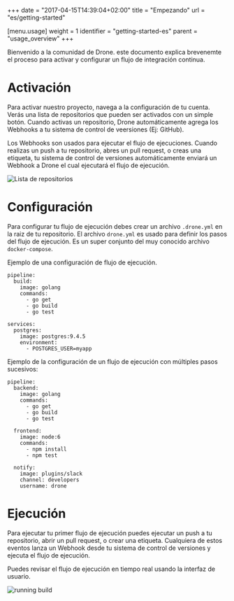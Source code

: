+++
date = "2017-04-15T14:39:04+02:00"
title = "Empezando"
url = "es/getting-started"

[menu.usage]
  weight = 1
  identifier = "getting-started-es"
  parent = "usage_overview"
+++

Bienvenido a la comunidad de Drone. este documento explica brevenemte el proceso para activar y configurar un flujo de integración continua.

# Activación

Para activar nuestro proyecto, navega a la configuración de tu cuenta. Verás  una lista de repositorios que pueden ser activados con un simple botón. Cuando activas un repositorio, Drone automáticamente agrega los Webhooks a tu sistema de control de veersiones (Ej: GitHub).

Los Webhooks son usados para ejecutar el flujo de ejecuciones. Cuando realizas un push a tu repositorio, abres un pull request, o creas una etiqueta, tu sistema de control de versiones automáticamente enviará un Webhook a Drone el cual ejecutará el flujo de ejecución.

![Lista de repositorios](/images/drone_repo_list.png)

# Configuración

Para configurar tu flujo de ejecución debes crear un archivo `.drone.yml` en la raiz de tu repositorio. El archivo `drone.yml` es usado para definir los pasos del flujo de ejecución. Es un super conjunto del muy conocido archivo `docker-compose`.

Ejemplo de una configuración de flujo de ejecución.

```
pipeline:
  build:
    image: golang
    commands:
      - go get
      - go build
      - go test

services:
  postgres:
    image: postgres:9.4.5
    environment:
      - POSTGRES_USER=myapp
```

Ejemplo de la configuración de un flujo de ejecución con múltiples pasos sucesivos:

```
pipeline:
  backend:
    image: golang
    commands:
      - go get
      - go build
      - go test

  frontend:
    image: node:6
    commands:
      - npm install
      - npm test

  notify:
    image: plugins/slack
    channel: developers
    username: drone
```

# Ejecución

Para ejecutar tu primer flujo de ejecución puedes ejecutar un push a tu repositorio, abrir un pull request, o crear una etiqueta. Cualquiera de estos eventos lanza un Webhook desde tu sistema de control de versiones y ejecuta el flujo de ejecución.

Puedes revisar el flujo de ejecución en tiempo real usando la interfaz de usuario.

![running build](/images/drone_build_running.png)
